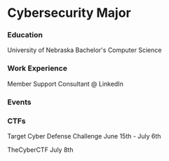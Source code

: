 # Cybersecurity Major

### Education
University of Nebraska
Bachelor's Computer Science

### Work Experience
Member Support Consultant @ LinkedIn

### Events
### CTFs

Target Cyber Defense Challenge
June 15th - July 6th

TheCyberCTF 
July 8th

